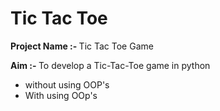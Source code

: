 # Tic Tac Toe

<b> Project Name :- </b> Tic Tac Toe Game

<b> Aim :- </b>  To develop a Tic-Tac-Toe game in python

- without using OOP's
- With using OOp's
 
